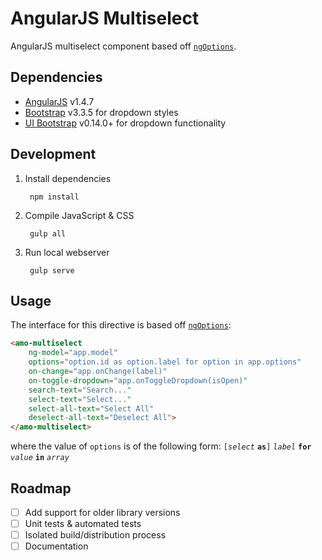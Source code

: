 # AngularJS Multiselect

AngularJS multiselect component based off [`ngOptions`](https://docs.angularjs.org/api/ng/directive/ngOptions).

## Dependencies

* [AngularJS](https://angularjs.org/) v1.4.7
* [Bootstrap](http://getbootstrap.com/) v3.3.5 for dropdown styles
* [UI Bootstrap](http://angular-ui.github.io/bootstrap/) v0.14.0+ for dropdown functionality

## Development

1. Install dependencies

        npm install

2. Compile JavaScript & CSS

        gulp all

3. Run local webserver

        gulp serve

## Usage

The interface for this directive is based off [`ngOptions`](https://docs.angularjs.org/api/ng/directive/ngOptions):

```html
<amo-multiselect
    ng-model="app.model"
    options="option.id as option.label for option in app.options"
    on-change="app.onChange(label)"
    on-toggle-dropdown="app.onToggleDropdown(isOpen)"
    search-text="Search..."
    select-text="Select..."
    select-all-text="Select All"
    deselect-all-text="Deselect All">
</amo-multiselect>
```

where the value of `options` is of the following form: `[`_`select`_ **`as`**`]` _`label`_ **`for`** _`value`_ **`in`** _`array`_

## Roadmap

- [ ] Add support for older library versions
- [ ] Unit tests & automated tests
- [ ] Isolated build/distribution process
- [ ] Documentation
